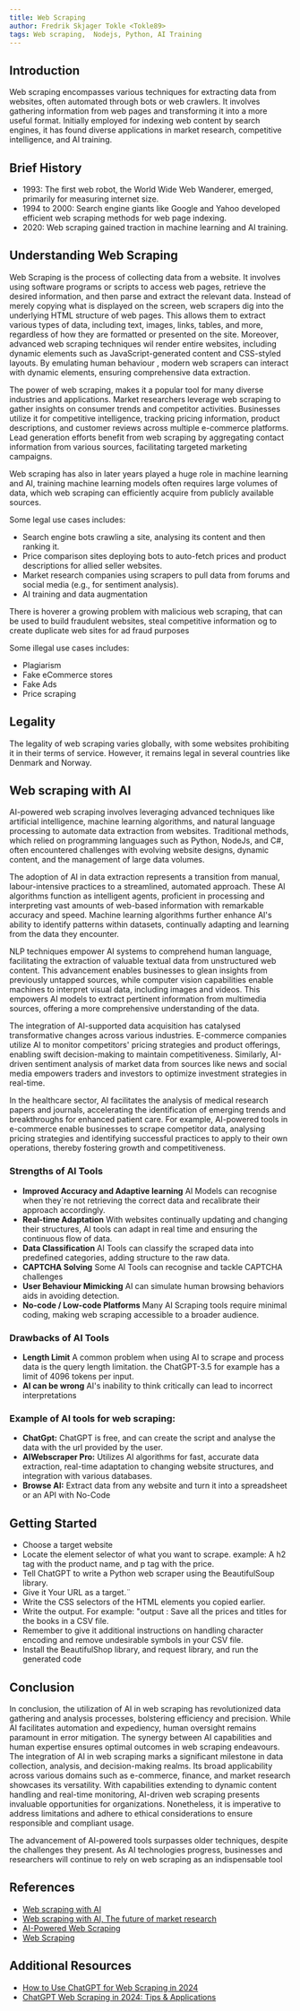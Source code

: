 ```yaml
---
title: Web Scraping
author: Fredrik Skjager Tokle <Tokle89>
tags: Web scraping,  Nodejs, Python, AI Training
---
```


## Introduction

Web scraping encompasses various techniques for extracting data from websites, often automated through bots or web crawlers. It involves gathering information from web pages and transforming it into a more useful format. Initially employed for indexing web content by search engines, it has found diverse applications in market research, competitive intelligence, and AI training.

## Brief History

- 1993: The first web robot, the World Wide Web Wanderer, emerged, primarily for measuring internet size.
- 1994 to 2000: Search engine giants like Google and Yahoo developed efficient web scraping methods for web page indexing.
- 2020: Web scraping gained traction in machine learning and AI training.

## Understanding Web Scraping

Web Scraping is the process of collecting data from a website. It involves using software programs or scripts to access web pages, retrieve the desired information, and then parse and extract the relevant data.
Instead of merely copying what is displayed on the screen, web scrapers dig into the underlying HTML structure of web pages. This allows them to extract various types of data, including text, images, links, tables, and more, regardless of how they are formatted or presented on the site.
Moreover, advanced web scraping techniques wil render entire websites, including dynamic elements such as JavaScript-generated content and CSS-styled layouts. By emulating human behaviour , modern web scrapers can interact with dynamic elements, ensuring comprehensive data extraction.

The power of web scraping, makes it a popular tool for many diverse industries and applications. Market researchers leverage web scraping to gather insights on consumer trends and competitor activities. Businesses utilize it for competitive intelligence, tracking pricing information, product descriptions, and customer reviews across multiple e-commerce platforms. Lead generation efforts benefit from web scraping by aggregating contact information from various sources, facilitating targeted marketing campaigns.

Web scraping has also in later years played a huge role in machine learning and AI, training machine learning models often requires large volumes of data, which web scraping can efficiently acquire from publicly available sources.

Some legal use cases includes:

- Search engine bots crawling a site, analysing its content and then ranking it.
- Price comparison sites deploying bots to auto-fetch prices and product descriptions for allied seller websites.
- Market research companies using scrapers to pull data from forums and social media (e.g., for sentiment analysis).
- AI training and data augmentation

There is hoverer a growing problem with malicious web scraping, that can be used to build fraudulent websites, steal competitive information og to create duplicate web sites for ad fraud purposes

Some illegal use cases includes:

- Plagiarism
- Fake eCommerce stores
- Fake Ads
- Price scraping

## Legality

The legality of web scraping varies globally, with some websites prohibiting it in their terms of service. However, it remains legal in several countries like Denmark and Norway.

## Web scraping with AI

AI-powered web scraping involves leveraging advanced techniques like artificial intelligence, machine learning algorithms, and natural language processing to automate data extraction from websites. Traditional methods, which relied on programming languages such as Python, NodeJs, and C#, often encountered challenges with evolving website designs, dynamic content, and the management of large data volumes.

The adoption of AI in data extraction represents a transition from manual, labour-intensive practices to a streamlined, automated approach. These AI algorithms function as intelligent agents, proficient in processing and interpreting vast amounts of web-based information with remarkable accuracy and speed. Machine learning algorithms further enhance AI's ability to identify patterns within datasets, continually adapting and learning from the data they encounter.

NLP techniques empower AI systems to comprehend human language, facilitating the extraction of valuable textual data from unstructured web content. This advancement enables businesses to glean insights from previously untapped sources, while computer vision capabilities enable machines to interpret visual data, including images and videos. This empowers AI models to extract pertinent information from multimedia sources, offering a more comprehensive understanding of the data.

The integration of AI-supported data acquisition has catalysed transformative changes across various industries. E-commerce companies utilize AI to monitor competitors' pricing strategies and product offerings, enabling swift decision-making to maintain competitiveness. Similarly, AI-driven sentiment analysis of market data from sources like news and social media empowers traders and investors to optimize investment strategies in real-time.

In the healthcare sector, AI facilitates the analysis of medical research papers and journals, accelerating the identification of emerging trends and breakthroughs for enhanced patient care. For example, AI-powered tools in e-commerce enable businesses to scrape competitor data, analysing pricing strategies and identifying successful practices to apply to their own operations, thereby fostering growth and competitiveness.

### Strengths of AI Tools

- **Improved Accuracy and Adaptive learning** AI Models can recognise when they`re not retrieving the correct data and recalibrate their approach accordingly.
- **Real-time Adaptation** With websites continually updating and changing their structures, AI tools can adapt in real time and ensuring the continuous flow of data.
- **Data Classification** AI Tools can classify the scraped data into predefined categories, adding structure to the raw data.
- **CAPTCHA Solving** Some AI Tools can recognise and tackle CAPTCHA challenges
- **User Behaviour Mimicking** AI can simulate human browsing behaviors aids in avoiding detection.
- **No-code / Low-code Platforms** Many AI Scraping tools require minimal coding, making web scraping accessible to a broader audience.

### Drawbacks of AI Tools

- **Length Limit** A common problem when using AI to scrape and process data is the query length limitation. the ChatGPT-3.5 for example has a limit of 4096 tokens per input.
- **AI can be wrong** AI's inability to think critically can lead to incorrect interpretations

### Example of AI tools for web scraping:

- **ChatGpt:** ChatGPT is free, and can create the script and analyse the data with the url provided by the user.
- **AIWebscraper Pro:** Utilizes AI algorithms for fast, accurate data extraction, real-time adaptation to changing website structures, and integration with various databases.
- **Browse AI:** Extract data from any website and turn it into a spreadsheet or an API with No-Code

## Getting Started

- Choose a target website
- Locate the element selector of what you want to scrape. example: A h2 tag with the product name, and p tag with the price.
- Tell ChatGPT to write a Python web scraper using the BeautifulSoup library.
- Give it Your URL as a target.¨
- Write the CSS selectors of the HTML elements you copied earlier.
- Write the output. For example: "output : Save all the prices and titles for the books in a CSV file.
- Remember to give it additional instructions on handling character encoding and remove undesirable symbols in your CSV file.
- Install the BeautifulShop library, and request library, and run the generated code

## Conclusion

In conclusion, the utilization of AI in web scraping has revolutionized data gathering and analysis processes, bolstering efficiency and precision. While AI facilitates automation and expediency, human oversight remains paramount in error mitigation. The synergy between AI capabilities and human expertise ensures optimal outcomes in web scraping endeavours.
The integration of AI in web scraping marks a significant milestone in data collection, analysis, and decision-making realms. Its broad applicability across various domains such as e-commerce, finance, and market research showcases its versatility. With capabilities extending to dynamic content handling and real-time monitoring, AI-driven web scraping presents invaluable opportunities for organizations. Nonetheless, it is imperative to address limitations and adhere to ethical considerations to ensure responsible and compliant usage.

The advancement of AI-powered tools surpasses older techniques, despite the challenges they present. As AI technologies progress, businesses and researchers will continue to rely on web scraping as an indispensable tool

## References

- [Web scraping with AI](https://scrape-it.cloud/blog/web-scraping-with-ai#conclusion-and-takeaways)
- [Web scraping with AI, The future of market research ](https://www.brandveda.in/blog/web-scraping-with-artificial-intelligence-the-future-of-market-research)
- [AI-Powered Web Scraping ](https://research.aimultiple.com/ai-web-scraping/)
- [Web Scraping](https://en.wikipedia.org/wiki/Web_scraping#)

## Additional Resources

- [How to Use ChatGPT for Web Scraping in 2024](https://oxylabs.io/blog/chatgpt-web-scraping)
- [ChatGPT Web Scraping in 2024: Tips & Applications](https://research.aimultiple.com/chatgpt-web-scraping/)
